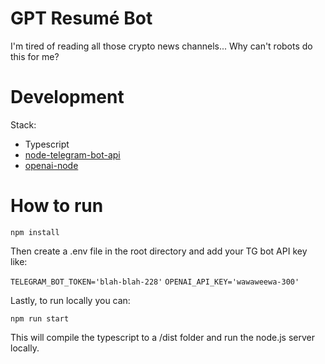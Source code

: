 # GPT Resumé Bot

I'm tired of reading all those crypto news channels... Why can't robots do this for me? 

# Development

Stack: 

- Typescript
- [node-telegram-bot-api](https://github.com/yagop/node-telegram-bot-api)
- [openai-node](https://github.com/openai/openai-node)

# How to run

`npm install`

Then create a .env file in the root directory and add your TG bot API key like:

`TELEGRAM_BOT_TOKEN='blah-blah-228'`
`OPENAI_API_KEY='wawaweewa-300'`

Lastly, to run locally you can:

`npm run start`

This will compile the typescript to a /dist folder and run the node.js server locally.
